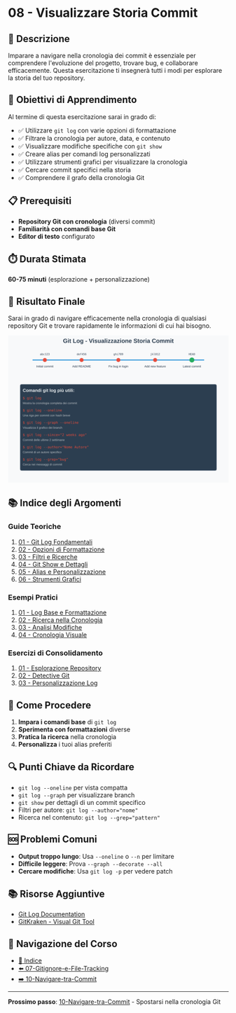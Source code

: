 # 08 - Visualizzare Storia Commit

## 📖 Descrizione

Imparare a navigare nella cronologia dei commit è essenziale per comprendere l'evoluzione del progetto, trovare bug, e collaborare efficacemente. Questa esercitazione ti insegnerà tutti i modi per esplorare la storia del tuo repository.

## 🎯 Obiettivi di Apprendimento

Al termine di questa esercitazione sarai in grado di:

- ✅ Utilizzare `git log` con varie opzioni di formattazione
- ✅ Filtrare la cronologia per autore, data, e contenuto
- ✅ Visualizzare modifiche specifiche con `git show`
- ✅ Creare alias per comandi log personalizzati
- ✅ Utilizzare strumenti grafici per visualizzare la cronologia
- ✅ Cercare commit specifici nella storia
- ✅ Comprendere il grafo della cronologia Git

## 📋 Prerequisiti

- **Repository Git con cronologia** (diversi commit)
- **Familiarità con comandi base Git**
- **Editor di testo** configurato

## ⏱️ Durata Stimata

**60-75 minuti** (esplorazione + personalizzazione)

## 🎯 Risultato Finale

Sarai in grado di navigare efficacemente nella cronologia di qualsiasi repository Git e trovare rapidamente le informazioni di cui hai bisogno.

![Git Log Visualization](./esempi/immagini/git-log-visualization.png)

## 📚 Indice degli Argomenti

### Guide Teoriche
1. [01 - Git Log Fondamentali](./guide/01-git-log-fondamentali.md)
2. [02 - Opzioni di Formattazione](./guide/02-opzioni-formattazione.md)
3. [03 - Filtri e Ricerche](./guide/03-filtri-ricerche.md)
4. [04 - Git Show e Dettagli](./guide/04-git-show-dettagli.md)
5. [05 - Alias e Personalizzazione](./guide/05-alias-personalizzazione.md)
6. [06 - Strumenti Grafici](./guide/06-strumenti-grafici.md)

### Esempi Pratici
1. [01 - Log Base e Formattazione](./esempi/01-log-base-formattazione.md)
2. [02 - Ricerca nella Cronologia](./esempi/02-ricerca-cronologia.md)
3. [03 - Analisi Modifiche](./esempi/03-analisi-modifiche.md)
4. [04 - Cronologia Visuale](./esempi/04-cronologia-visuale.md)

### Esercizi di Consolidamento
1. [01 - Esplorazione Repository](./esercizi/01-esplorazione-repository.md)
2. [02 - Detective Git](./esercizi/02-detective-git.md)
3. [03 - Personalizzazione Log](./esercizi/03-personalizzazione-log.md)

## 🚀 Come Procedere

1. **Impara i comandi base** di `git log`
2. **Sperimenta con formattazioni** diverse
3. **Pratica la ricerca** nella cronologia
4. **Personalizza** i tuoi alias preferiti

## 🔍 Punti Chiave da Ricordare

- `git log --oneline` per vista compatta
- `git log --graph` per visualizzare branch
- `git show` per dettagli di un commit specifico
- Filtri per autore: `git log --author="nome"`
- Ricerca nel contenuto: `git log --grep="pattern"`

## 🆘 Problemi Comuni

- **Output troppo lungo**: Usa `--oneline` o `--n` per limitare
- **Difficile leggere**: Prova `--graph --decorate --all`
- **Cercare modifiche**: Usa `git log -p` per vedere patch

## 📚 Risorse Aggiuntive

- [Git Log Documentation](https://git-scm.com/docs/git-log)
- [GitKraken - Visual Git Tool](https://www.gitkraken.com/)

## 🔄 Navigazione del Corso

- [📑 Indice](../README.md)
- [⬅️ 07-Gitignore-e-File-Tracking](../07-Gitignore-e-File-Tracking/README.md)
- [➡️ 10-Navigare-tra-Commit](../10-Navigare-tra-Commit/README.md)

---

**Prossimo passo**: [10-Navigare-tra-Commit](../10-Navigare-tra-Commit/README.md) - Spostarsi nella cronologia Git
